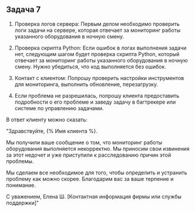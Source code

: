 ## Задача 7


1. Проверка логов сервера: Первым делом необходимо проверить логи задачи на сервере, которая отвечает за мониторинг работы указанного оборудования в ночную смену.

2. Проверка скрипта Python: Если ошибок в логах выполнения задачи нет, следующим шагом будет проверка скрипта Python, который отвечает за мониторинг работы указанного оборудования в ночную смену. Нужно убедиться, что код выполняется без ошибок.

3. Контакт с клиентом: Попрошу проверить настройки инструментов для мониторинга, выполнить обновление, перезагрузку.

4. Если проблема не разрешилась, попрошу клиента предоставить подробности о его проблеме и заведу задачу в багтрекере или системе по управлению задачами.

В ответ клиенту можно сказать:

"Здравствуйте, {% Имя клиента %}.

Мы получили ваше сообщение о том, что мониторинг работы оборудования выполняется некорректно. Мы приносим свои извинения за этот недочет и уже приступили к расследованию причин этой проблемы.

Мы сделаем все необходимое для того, чтобы определить и устранить проблему как можно скорее. Благодарим вас за ваше терпение и понимание.

С уважением,
Елена Ш.
[Контактная информация фирмы или службы поддержки]"
